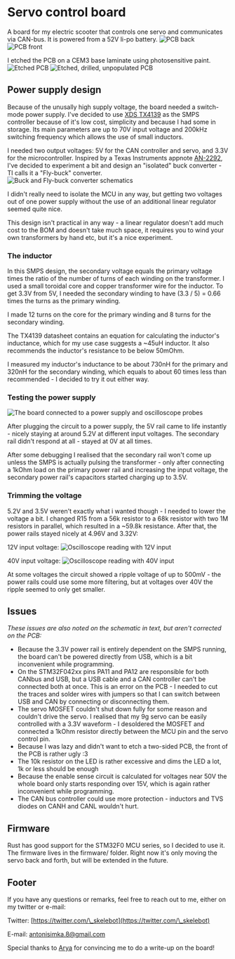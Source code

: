 # Servo control board
A board for my electric scooter that controls one servo and communicates via CAN-bus. It is powered from a 52V li-po battery.
![PCB back](res/back.jpg) ![PCB front](res/front.jpg)

I etched the PCB on a CEM3 base laminate using photosensitive paint.
![Etched PCB](res/sun.jpg)
![Etched, drilled, unpopulated PCB](res/drilled.jpg)

## Power supply design
Because of the unusally high supply voltage, the board needed a switch-mode power supply.
I've decided to use [XDS TX4139](https://www.lcsc.com/product-detail/DC-DC-Converters_XDS-TX4139_C329266.html) as the SMPS controller because of it's low cost, simplicity and because I had some in storage.
Its main parameters are up to 70V input voltage and 200kHz switching frequency which allows the use of small inductors.

I needed two output voltages: 5V for the CAN controller and servo, and 3.3V for the microcontroller.
Inspired by a Texas Instruments appnote [AN-2292](https://www.ti.com/lit/an/snva674c/snva674c.pdf), I've decided to experiment a bit and design an "isolated" buck converter - TI calls it a "Fly-buck" converter.
![Buck and Fly-buck converter schematics](res/ti.png)

I didn't really need to isolate the MCU in any way, but getting two voltages out of one power supply without the use of an additional linear regulator seemed quite nice.

This design isn't practical in any way - a linear regulator doesn't add much cost to the BOM and doesn't take much space, it requires you to wind your own transformers by hand etc, but it's a nice experiment.

### The inductor

In this SMPS design, the secondary voltage equals the primary voltage times the ratio of the number of turns of each winding on the transformer.
I used a small toroidal core and copper transformer wire for the inductor.
To get 3.3V from 5V, I needed the secondary winding to have (3.3 / 5) = 0.66 times the turns as the primary winding.

I made 12 turns on the core for the primary winding and 8 turns for the secondary winding.

The TX4139 datasheet contains an equation for calculating the inductor's inductance, which for my use case suggests a ~45uH inductor.
It also recommends the inductor's resistance to be below 50mOhm.

I measured my inductor's inductance to be about 730nH for the primary and 320nH for the secondary winding, which equals to about 60 times less than recommended - I decided to try it out either way.

### Testing the power supply
![The board connected to a power supply and oscilloscope probes](res/smps_test.jpg)

After plugging the circuit to a power supply, the 5V rail came to life instantly - nicely staying at around 5.2V at different input voltages.
The secondary rail didn't respond at all - stayed at 0V at all times.

After some debugging I realised that the secondary rail won't come up unless the SMPS is actually pulsing the transformer - 
only after connecting a 1kOhm load on the primary power rail and increasing the input voltage, the secondary power rail's capacitors started charging up to 3.5V.

### Trimming the voltage
5.2V and 3.5V weren't exactly what i wanted though - I needed to lower the voltage a bit.
I changed R15 from a 56k resistor to a 68k resistor with two 1M resistors in parallel, which resulted in a ~59.8k resistance.
After that, the power rails stayed nicely at 4.96V and 3.32V:

12V input voltage:
![Oscilloscope reading with 12V input](res/12v-scope.png)

40V input voltage:
![Oscilloscope reading with 40V input](res/40v-scope.png)

At some voltages the circuit showed a ripple voltage of up to 500mV - the power rails could use some more filtering, but at voltages over 40V the ripple seemed to only get smaller.

## Issues
*These issues are also noted on the schematic in text, but aren't corrected on the PCB:*
 - Because the 3.3V power rail is entirely dependent on the SMPS running, the board can't be powered directly from USB, which is a bit inconvenient while programming.
 - On the STM32F042xx pins PA11 and PA12 are responsible for both CANbus and USB, but a USB cable and a CAN controller can't be connected both at once. This is an error on the PCB - I needed to cut the traces and solder wires with jumpers so that I can switch between USB and CAN by connecting or disconnecting them.
 - The servo MOSFET couldn't shut down fully for some reason and couldn't drive the servo. I realised that my 9g servo can be easily controlled with a 3.3V waveform - I desoldered the MOSFET and connected a 1kOhm resistor directly between the MCU pin and the servo control pin.
 - Because I was lazy and didn't want to etch a two-sided PCB, the front of the PCB is rather ugly :3
 - The 10k resistor on the LED is rather excessive and dims the LED a lot, 1k or less should be enough
 - Because the enable sense circuit is calculated for voltages near 50V the whole board only starts responding over 15V, which is again rather inconvenient while programming.
 - The CAN bus controller could use more protection - inductors and TVS diodes on CANH and CANL wouldn't hurt.

## Firmware
Rust has good support for the STM32F0 MCU series, so I decided to use it.
The firmware lives in the firmware/ folder. 
Right now it's only moving the servo back and forth, but will be extended in the future.


## Footer
If you have any questions or remarks, feel free to reach out to me, either on my twitter or e-mail: 

Twitter: [https://twitter.com/\_skelebot](https://twitter.com/\_skelebot)

E-mail: [antonisimka.8@gmail.com](mailto:antonisimka.8@gmail.com?subject=Servo_PCB)

Special thanks to [Arya](https://twitter.com/FairywrenTech) for convincing me to do a write-up on the board!
